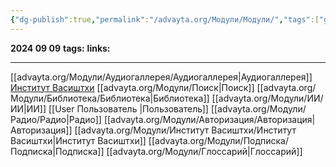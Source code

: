 ```yaml
---
{"dg-publish":true,"permalink":"/advayta.org/Модули/Модули/","tags":["gardenEntry"]}
---
```


**2024 09 09**
**tags:** 
**links:** 

---
[[advayta.org/Модули/Аудиогаллерея/Аудиогаллерея\|Аудиогаллерея]]
[Институт Васиштхи](Институт%20Васиштхи.md)
[[advayta.org/Модули/Поиск\|Поиск]]
[[advayta.org/Модули/Библиотека/Библиотека\|Библиотека]]
[[advayta.org/Модули/ИИ/ИИ\|ИИ]]
[[User Пользователь \|Пользователь]]
[[advayta.org/Модули/Радио/Радио\|Радио]]
[[advayta.org/Модули/Авторизация/Авторизация\|Авторизация]]
[[advayta.org/Модули/Институт Васиштхи/Институт Васиштхи\|Институт Васиштхи]]
[[advayta.org/Модули/Подписка/Подписка\|Подписка]]
[[advayta.org/Модули/Глоссарий\|Глоссарий]]
